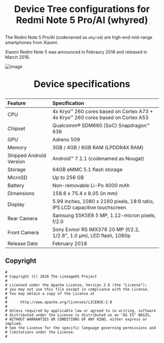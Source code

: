 <p align="center" style="font-size:30px"><b>Device Tree configurations for Redmi Note 5 Pro/AI (whyred)</b></p>

The Redmi Note 5 Pro/AI (codenamed as ``whyred``) are high-end mid-range smartphones from Xiaomi.

Xiaomi Redmi Note 5 was announced in Febraury 2018 and released in March 2018.

![image](https://user-images.githubusercontent.com/29405483/127741236-62d945c6-5927-4cc8-9df1-650f9afd67a8.png)

<p align="center" style="font-size:30px"><b>Device specifications</b></p>

| Feature                 | Specification                     |
| :---------------------- | :-------------------------------- |
| CPU                     | 4x Kryo™ 260 cores based on Cortex A73 + 4x Kryo™ 260 cores based on Cortex A53      |
| Chipset                 | Qualcomm® SDM660 (SoC) Snapdragon™ 636   |
| GPU                     | Adreno 509                        |
| Memory                  | 3GB / 4GB / 6GB RAM (LPDDR4X RAM)                            |
| Shipped Android Version | Android™ 7.1.1 (codenamed as Nougat)                             |
| Storage                 | 64GB eMMC 5.1 flash storage                          |
| MicroSD                 | Up to 256 GB                      |
| Battery                 | Non-removable Li-Po 4000 mAh          |
| Dimensions              | 158.6 x 75.4 x 8.05 (in mm)                 |
| Display                 | 5.99 inches, 1080 x 2160 pixels, 18:9 ratio, IPS LCD capacitive touchscreen |
| Rear Camera             | Samsung S5K5E8 5 MP, 1.12-micron pixels, f/2.0                  |
| Front Camera            | Sony Exmor RS IMX376 20 MP (f/2.2, 1/2.8", 1.0 μm), LED flash, 1080p                   |
| Release Date            | February 2018                     |


## Copyright

```
#
# Copyright (C) 2018 The LineageOS Project
#
# Licensed under the Apache License, Version 2.0 (the "License");
# you may not use this file except in compliance with the License.
# You may obtain a copy of the License at
#
#      http://www.apache.org/licenses/LICENSE-2.0
#
# Unless required by applicable law or agreed to in writing, software
# distributed under the License is distributed on an "AS IS" BASIS,
# WITHOUT WARRANTIES OR CONDITIONS OF ANY KIND, either express or implied.
# See the License for the specific language governing permissions and
# limitations under the License.
#

